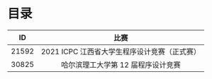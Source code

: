 # 目录

|  ID   |                     比赛                     |
| :---: | :------------------------------------------: |
| 21592 | 2021 ICPC 江西省大学生程序设计竞赛（正式赛） |
| 30825 |      哈尔滨理工大学第 12 届程序设计竞赛      |
